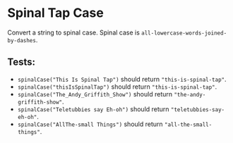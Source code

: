 # Spinal Tap Case

Convert a string to spinal case.
Spinal case is `all-lowercase-words-joined-by-dashes`.

## Tests:

-   `spinalCase("This Is Spinal Tap")` should return `"this-is-spinal-tap"`.
-   `spinalCase("thisIsSpinalTap")` should return `"this-is-spinal-tap"`.
-   `spinalCase("The_Andy_Griffith_Show")` should return `"the-andy-griffith-show"`.
-   `spinalCase("Teletubbies say Eh-oh")` should return `"teletubbies-say-eh-oh"`.
-   `spinalCase("AllThe-small Things")` should return `"all-the-small-things"`.
